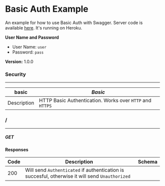Basic Auth Example
==================
An example for how to use Basic Auth with Swagger.
Server code is available [here](https://github.com/mohsen1/basic-auth-server). It's running on Heroku.

**User Name and Password**
* User Name: `user`
* Password: `pass`


**Version:** 1.0.0

### Security
---
|basic|*Basic*|
|---|---|
|Description|HTTP Basic Authentication. Works over `HTTP` and `HTTPS`|

### /
---
##### ***GET***
**Responses**

| Code | Description | Schema |
| ---- | ----------- | ------ |
| 200 | Will send `Authenticated` if authentication is succesful, otherwise it will send `Unauthorized` |  |
